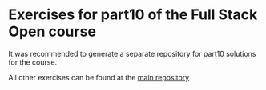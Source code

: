 # Exercises for part10 of the Full Stack Open course

It was recommended to generate a separate repository for part10 solutions for the course.

All other exercises can be found at the [main repository](https://github.com/Jagan2002/MSWD)
